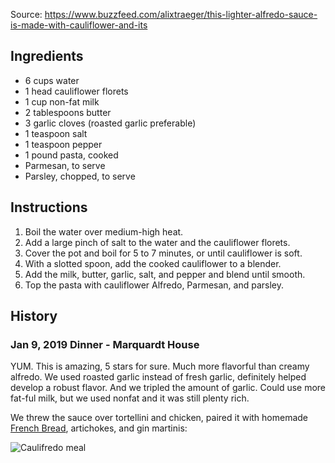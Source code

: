 Source: https://www.buzzfeed.com/alixtraeger/this-lighter-alfredo-sauce-is-made-with-cauliflower-and-its

## Ingredients

* 6 cups water
* 1 head cauliflower florets
* 1 cup non-fat milk
* 2 tablespoons butter
* 3 garlic cloves (roasted garlic preferable)
* 1 teaspoon salt
* 1 teaspoon pepper
* 1 pound pasta, cooked
* Parmesan, to serve
* Parsley, chopped, to serve

## Instructions

1. Boil the water over medium-high heat.
2. Add a large pinch of salt to the water and the cauliflower florets.
3. Cover the pot and boil for 5 to 7 minutes, or until cauliflower is soft.
4. With a slotted spoon, add the cooked cauliflower to a blender.
5. Add the milk, butter, garlic, salt, and pepper and blend until smooth.
6. Top the pasta with cauliflower Alfredo, Parmesan, and parsley.

## History

### Jan 9, 2019 Dinner - Marquardt House

YUM. This is amazing, 5 stars for sure. Much more flavorful than creamy alfredo. We used roasted garlic instead of fresh garlic, definitely helped develop a robust flavor. And we tripled the amount of garlic. Could use more fat-ful milk, but we used nonfat and it was still plenty rich.

We threw the sauce over tortellini and chicken, paired it with homemade [French Bread](/bread/french_bread.md), artichokes, and gin martinis:

![Caulifredo meal](/photos/french_bread_with_meal.jpg)
